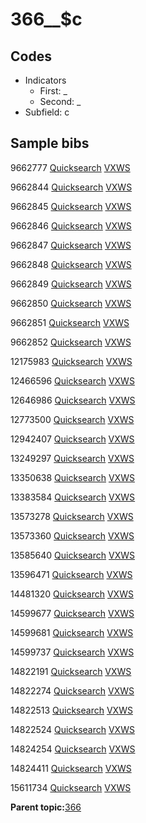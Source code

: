 # 366\_\_$c

## Codes

-   Indicators
    -   First: \_
    -   Second: \_
-   Subfield: c

## Sample bibs

9662777 [Quicksearch](https://search.library.yale.edu/catalog/9662777) [VXWS](http://prodorbis.library.yale.edu:7014/vxws/GetHoldingsService?bibId=9662777)

9662844 [Quicksearch](https://search.library.yale.edu/catalog/9662844) [VXWS](http://prodorbis.library.yale.edu:7014/vxws/GetHoldingsService?bibId=9662844)

9662845 [Quicksearch](https://search.library.yale.edu/catalog/9662845) [VXWS](http://prodorbis.library.yale.edu:7014/vxws/GetHoldingsService?bibId=9662845)

9662846 [Quicksearch](https://search.library.yale.edu/catalog/9662846) [VXWS](http://prodorbis.library.yale.edu:7014/vxws/GetHoldingsService?bibId=9662846)

9662847 [Quicksearch](https://search.library.yale.edu/catalog/9662847) [VXWS](http://prodorbis.library.yale.edu:7014/vxws/GetHoldingsService?bibId=9662847)

9662848 [Quicksearch](https://search.library.yale.edu/catalog/9662848) [VXWS](http://prodorbis.library.yale.edu:7014/vxws/GetHoldingsService?bibId=9662848)

9662849 [Quicksearch](https://search.library.yale.edu/catalog/9662849) [VXWS](http://prodorbis.library.yale.edu:7014/vxws/GetHoldingsService?bibId=9662849)

9662850 [Quicksearch](https://search.library.yale.edu/catalog/9662850) [VXWS](http://prodorbis.library.yale.edu:7014/vxws/GetHoldingsService?bibId=9662850)

9662851 [Quicksearch](https://search.library.yale.edu/catalog/9662851) [VXWS](http://prodorbis.library.yale.edu:7014/vxws/GetHoldingsService?bibId=9662851)

9662852 [Quicksearch](https://search.library.yale.edu/catalog/9662852) [VXWS](http://prodorbis.library.yale.edu:7014/vxws/GetHoldingsService?bibId=9662852)

12175983 [Quicksearch](https://search.library.yale.edu/catalog/12175983) [VXWS](http://prodorbis.library.yale.edu:7014/vxws/GetHoldingsService?bibId=12175983)

12466596 [Quicksearch](https://search.library.yale.edu/catalog/12466596) [VXWS](http://prodorbis.library.yale.edu:7014/vxws/GetHoldingsService?bibId=12466596)

12646986 [Quicksearch](https://search.library.yale.edu/catalog/12646986) [VXWS](http://prodorbis.library.yale.edu:7014/vxws/GetHoldingsService?bibId=12646986)

12773500 [Quicksearch](https://search.library.yale.edu/catalog/12773500) [VXWS](http://prodorbis.library.yale.edu:7014/vxws/GetHoldingsService?bibId=12773500)

12942407 [Quicksearch](https://search.library.yale.edu/catalog/12942407) [VXWS](http://prodorbis.library.yale.edu:7014/vxws/GetHoldingsService?bibId=12942407)

13249297 [Quicksearch](https://search.library.yale.edu/catalog/13249297) [VXWS](http://prodorbis.library.yale.edu:7014/vxws/GetHoldingsService?bibId=13249297)

13350638 [Quicksearch](https://search.library.yale.edu/catalog/13350638) [VXWS](http://prodorbis.library.yale.edu:7014/vxws/GetHoldingsService?bibId=13350638)

13383584 [Quicksearch](https://search.library.yale.edu/catalog/13383584) [VXWS](http://prodorbis.library.yale.edu:7014/vxws/GetHoldingsService?bibId=13383584)

13573278 [Quicksearch](https://search.library.yale.edu/catalog/13573278) [VXWS](http://prodorbis.library.yale.edu:7014/vxws/GetHoldingsService?bibId=13573278)

13573360 [Quicksearch](https://search.library.yale.edu/catalog/13573360) [VXWS](http://prodorbis.library.yale.edu:7014/vxws/GetHoldingsService?bibId=13573360)

13585640 [Quicksearch](https://search.library.yale.edu/catalog/13585640) [VXWS](http://prodorbis.library.yale.edu:7014/vxws/GetHoldingsService?bibId=13585640)

13596471 [Quicksearch](https://search.library.yale.edu/catalog/13596471) [VXWS](http://prodorbis.library.yale.edu:7014/vxws/GetHoldingsService?bibId=13596471)

14481320 [Quicksearch](https://search.library.yale.edu/catalog/14481320) [VXWS](http://prodorbis.library.yale.edu:7014/vxws/GetHoldingsService?bibId=14481320)

14599677 [Quicksearch](https://search.library.yale.edu/catalog/14599677) [VXWS](http://prodorbis.library.yale.edu:7014/vxws/GetHoldingsService?bibId=14599677)

14599681 [Quicksearch](https://search.library.yale.edu/catalog/14599681) [VXWS](http://prodorbis.library.yale.edu:7014/vxws/GetHoldingsService?bibId=14599681)

14599737 [Quicksearch](https://search.library.yale.edu/catalog/14599737) [VXWS](http://prodorbis.library.yale.edu:7014/vxws/GetHoldingsService?bibId=14599737)

14822191 [Quicksearch](https://search.library.yale.edu/catalog/14822191) [VXWS](http://prodorbis.library.yale.edu:7014/vxws/GetHoldingsService?bibId=14822191)

14822274 [Quicksearch](https://search.library.yale.edu/catalog/14822274) [VXWS](http://prodorbis.library.yale.edu:7014/vxws/GetHoldingsService?bibId=14822274)

14822513 [Quicksearch](https://search.library.yale.edu/catalog/14822513) [VXWS](http://prodorbis.library.yale.edu:7014/vxws/GetHoldingsService?bibId=14822513)

14822524 [Quicksearch](https://search.library.yale.edu/catalog/14822524) [VXWS](http://prodorbis.library.yale.edu:7014/vxws/GetHoldingsService?bibId=14822524)

14824254 [Quicksearch](https://search.library.yale.edu/catalog/14824254) [VXWS](http://prodorbis.library.yale.edu:7014/vxws/GetHoldingsService?bibId=14824254)

14824411 [Quicksearch](https://search.library.yale.edu/catalog/14824411) [VXWS](http://prodorbis.library.yale.edu:7014/vxws/GetHoldingsService?bibId=14824411)

15611734 [Quicksearch](https://search.library.yale.edu/catalog/15611734) [VXWS](http://prodorbis.library.yale.edu:7014/vxws/GetHoldingsService?bibId=15611734)

**Parent topic:**[366](../../tags/366/366.md)

